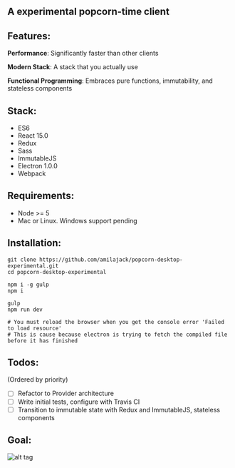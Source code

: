 ## A experimental popcorn-time client

## Features:

**Performance**: Significantly faster than other clients

**Modern Stack**: A stack that you actually use

**Functional Programming**: Embraces pure functions, immutability, and stateless components

## Stack:

* ES6
* React 15.0
* Redux
* Sass
* ImmutableJS
* Electron 1.0.0
* Webpack

## Requirements:

* Node >= 5
* Mac or Linux. Windows support pending

## Installation:
```
git clone https://github.com/amilajack/popcorn-desktop-experimental.git
cd popcorn-desktop-experimental

npm i -g gulp
npm i

gulp
npm run dev

# You must reload the browser when you get the console error 'Failed to load resource'
# This is cause because electron is trying to fetch the compiled file before it has finished
```

## Todos:
(Ordered by priority)
- [ ] Refactor to Provider architecture
- [ ] Write initial tests, configure with Travis CI
- [ ] Transition to immutable state with Redux and ImmutableJS, stateless components

## Goal:
![alt tag](https://raw.github.com/amilajack/popcorn-desktop-experimental/master/images/movie-page.jpg)
